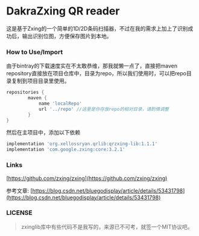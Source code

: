DakraZxing QR reader
================

这是基于Zxing的一个简单的1D/2D条码扫描器，不过在我的需求上加上了识别成功后，输出识别位图，方便保存图片到本地。

### How to Use/Import

由于bintray的下载速度实在不太敢恭维，那我就懒一点了，直接把maven repository直接放在项目仓库中，目录为repo，所以我们使用时，可以把repo目录复制到项目目录里使用。

```groovy
repositories {
        maven {
            name 'localRepo'
            url '../repo' //这里是你存放repo的相对目录，请酌情调整
        }
}
```

然后在主项目中，添加以下依赖

```groovy
implementation 'org.xellossryan.qrlib:qrzxing-lib:1.1.1'
implementation 'com.google.zxing:core:3.2.1'
```



### Links

[https://github.com/zxing/zxing](https://github.com/zxing/zxing)

参考文章: [https://blog.csdn.net/bluegodisplay/article/details/53431798](https://blog.csdn.net/bluegodisplay/article/details/53431798)



### LICENSE

> zxinglib库中有些代码不是我写的，来源已不可考，就签一个MIT协议吧。



